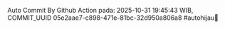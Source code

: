Auto Commit By Github Action pada: 2025-10-31 19:45:43 WIB, COMMIT_UUID 05e2aae7-c898-471e-81bc-32d950a806a8 #autohijau🗿
